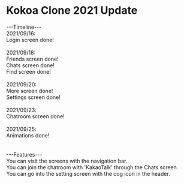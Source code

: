 # Kokoa Clone 2021 Update

---Timeline---<br/>
2021/09/16:<br/>
Login screen done!<br/>
<br/>
2021/09/18:<br/>
Friends screen done!<br/>
Chats screen done!<br/>
Find screen done!<br/>
<br/>
2021/09/20:<br/>
More screen done!<br/>
Settings screen done!<br/>
<br/>
2021/09/23:<br/>
Chatroom screen done!<br/>
<br/>
2021/09/25:<br/>
Animations done!<br/>
<br/>
<br/>
---Features---<br/>
You can visit the screens with the navigation bar.<br/>
You can join the chatroom with 'KakaoTalk' through the Chats screen.<br/>
You can go into the setting screen with the cog icon in the header.<br/>
